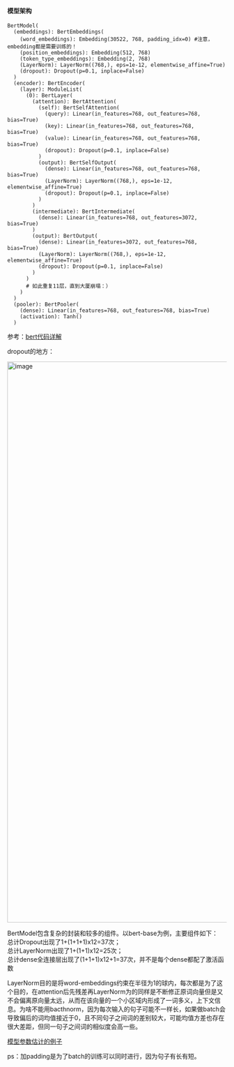 #### 模型架构
```
BertModel(
  (embeddings): BertEmbeddings(
    (word_embeddings): Embedding(30522, 768, padding_idx=0) #注意，embedding都是需要训练的！
    (position_embeddings): Embedding(512, 768)
    (token_type_embeddings): Embedding(2, 768)
    (LayerNorm): LayerNorm((768,), eps=1e-12, elementwise_affine=True)
    (dropout): Dropout(p=0.1, inplace=False)
  )
  (encoder): BertEncoder(
    (layer): ModuleList(
      (0): BertLayer(
        (attention): BertAttention(
          (self): BertSelfAttention(
            (query): Linear(in_features=768, out_features=768, bias=True)
            (key): Linear(in_features=768, out_features=768, bias=True)
            (value): Linear(in_features=768, out_features=768, bias=True)
            (dropout): Dropout(p=0.1, inplace=False)
          )
          (output): BertSelfOutput(
            (dense): Linear(in_features=768, out_features=768, bias=True)
            (LayerNorm): LayerNorm((768,), eps=1e-12, elementwise_affine=True)
            (dropout): Dropout(p=0.1, inplace=False)
          )
        )
        (intermediate): BertIntermediate(
          (dense): Linear(in_features=768, out_features=3072, bias=True)
        )
        (output): BertOutput(
          (dense): Linear(in_features=3072, out_features=768, bias=True)
          (LayerNorm): LayerNorm((768,), eps=1e-12, elementwise_affine=True)
          (dropout): Dropout(p=0.1, inplace=False)
        )
      )
      # 如此重复11层，直到大厦崩塌：）
    )
  )
  (pooler): BertPooler(
    (dense): Linear(in_features=768, out_features=768, bias=True)
    (activation): Tanh()
  )
```
参考：[bert代码详解](https://zhuanlan.zhihu.com/p/360988428)

dropout的地方：

<img width="1286" alt="image" src="https://github.com/LilinNK/Graduation-Project/assets/96948927/67ea393b-1d5a-4d44-b2fa-8e2d562d4f11">

BertModel包含复杂的封装和较多的组件。以bert-base为例，主要组件如下：  
总计Dropout出现了1+(1+1+1)x12=37次；  
总计LayerNorm出现了1+(1+1)x12=25次；  
总计dense全连接层出现了(1+1+1)x12+1=37次，并不是每个dense都配了激活函数  

LayerNorm目的是将word-embeddings约束在半径为1的球内，每次都是为了这个目的，在attention后先残差再LayerNorm为的同样是不断修正原词向量但是又不会偏离原向量太远，从而在该向量的一个小区域内形成了一词多义，上下文信息。为啥不能用bacthnorm，因为每次输入的句子可能不一样长，如果做batch会导致偏后的词均值接近于0，且不同句子之间词的差别较大，可能均值方差也存在很大差距，但同一句子之间词的相似度会高一些。

[模型参数估计的例子](https://zhuanlan.zhihu.com/p/144582114)

ps：加padding是为了batch的训练可以同时进行，因为句子有长有短。

